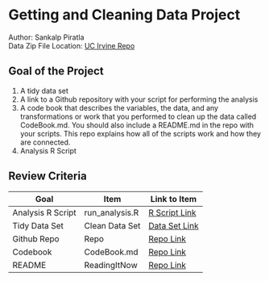 # Getting and Cleaning Data Project
Author: Sankalp Piratla <br />
Data Zip File Location: [UC Irvine Repo](https://d396qusza40orc.cloudfront.net/getdata%2Fprojectfiles%2FUCI%20HAR%20Dataset.zip "Clicking will download the data")

## Goal of the Project
1. A tidy data set 
2. A link to a Github repository with your script for performing the analysis 
3. A code book that describes the variables, the data, and any transformations or work that you performed to clean up the data called CodeBook.md. You should also include a README.md in the repo with your scripts. This repo explains how all of the scripts work and how they are connected.
4. Analysis R Script

## Review Criteria

Goal | Item | Link to Item
--- | --- | ---
Analysis R Script |  run_analysis.R |  [R Script Link](https://github.com/BlackBox712/datasciencecoursera/blob/master/course3_gettingandcleaningdata/project/run_analysis.R "run_analysis.R")
Tidy Data Set |  Clean Data Set |  [Data Set Link](https://github.com/BlackBox712/datasciencecoursera/blob/master/course3_gettingandcleaningdata/project/tidyData.txt "tidyData.txt")
Github Repo | Repo |  [Repo Link](https://github.com/BlackBox712/datasciencecoursera/tree/master/course3_gettingandcleaningdata/project "Click to go to Repo")
Codebook | CodeBook.md |  [Repo Link](https://github.com/mGalarnyk/datasciencecoursera/blob/master/3_Getting_and_Cleaning_Data/projects/CodeBook.md "CodeBook.md")
README | ReadingItNow |  [Repo Link](https://github.com/mGalarnyk/datasciencecoursera/blob/master/3_Getting_and_Cleaning_Data/projects/README.md "README.md")